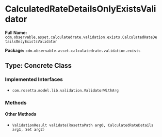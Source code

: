 # CalculatedRateDetailsOnlyExistsValidator

**Full Name:** `cdm.observable.asset.calculatedrate.validation.exists.CalculatedRateDetailsOnlyExistsValidator`

**Package:** `cdm.observable.asset.calculatedrate.validation.exists`

## Type: Concrete Class

### Implemented Interfaces

- `com.rosetta.model.lib.validation.ValidatorWithArg`

### Methods

#### Other Methods

- `ValidationResult validate(RosettaPath arg0, CalculatedRateDetails arg1, Set arg2)`

